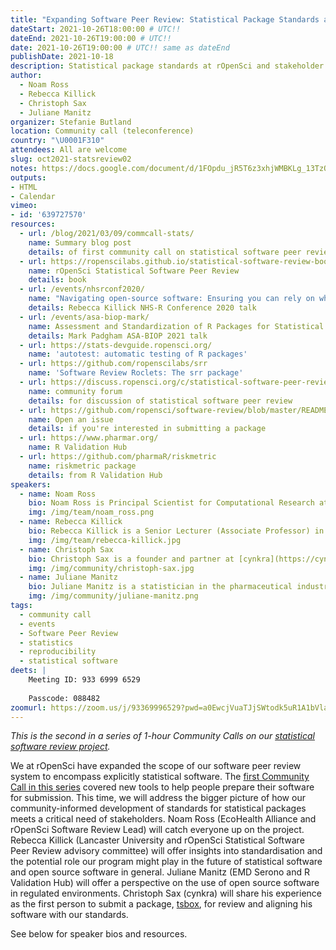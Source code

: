 ```yaml
---
title: "Expanding Software Peer Review: Statistical Package Standards at rOpenSci"
dateStart: 2021-10-26T18:00:00 # UTC!!
dateEnd: 2021-10-26T19:00:00 # UTC!!
date: 2021-10-26T19:00:00 # UTC!! same as dateEnd
publishDate: 2021-10-18
description: Statistical package standards at rOpenSci and stakeholder needs 
author:
  - Noam Ross
  - Rebecca Killick
  - Christoph Sax
  - Juliane Manitz
organizer: Stefanie Butland
location: Community call (teleconference)
country: "\U0001F310"
attendees: All are welcome
slug: oct2021-statsreview02
notes: https://docs.google.com/document/d/1FOpdu_jR5T6z3xhjWMBKLg_13TzQPrESnW_Cd2olXNE/
outputs:
- HTML
- Calendar 
vimeo:
- id: '639727570'
resources:
  - url: /blog/2021/03/09/commcall-stats/
    name: Summary blog post
    details: of first community call on statistical software peer review
  - url: https://ropenscilabs.github.io/statistical-software-review-book/index.html
    name: rOpenSci Statistical Software Peer Review
    details: book
  - url: /events/nhsrconf2020/
    name: "Navigating open-source software: Ensuring you can rely on what you use" 
    details: Rebecca Killick NHS-R Conference 2020 talk
  - url: /events/asa-biop-mark/
    name: Assessment and Standardization of R Packages for Statistical Analysis by rOpenSci
    details: Mark Padgham ASA-BIOP 2021 talk
  - url: https://stats-devguide.ropensci.org/
    name: 'autotest: automatic testing of R packages'
  - url: https://github.com/ropenscilabs/srr
    name: 'Software Review Roclets: The srr package'
  - url: https://discuss.ropensci.org/c/statistical-software-peer-review/28
    name: community forum
    details: for discussion of statistical software peer review
  - url: https://github.com/ropensci/software-review/blob/master/README.md
    name: Open an issue
    details: if you're interested in submitting a package
  - url: https://www.pharmar.org/
    name: R Validation Hub
  - url: https://github.com/pharmaR/riskmetric
    name: riskmetric package
    details: from R Validation Hub    
speakers:  
  - name: Noam Ross
    bio: Noam Ross is Principal Scientist for Computational Research at [EcoHealth Alliance](https://www.ecohealthalliance.org/) and rOpenSci Software Review Lead. He co-leads the rOpenSci Statistical Software Testing and Peer Review project. Noam on [GitHub](https://github.com/noamross), [Twitter](https://twitter.com/noamross), [Website](https://www.noamross.net/)
    img: /img/team/noam_ross.png
  - name: Rebecca Killick
    bio: Rebecca Killick is a Senior Lecturer (Associate Professor) in Statistics at [Lancaster University](https://www.lancaster.ac.uk/maths/), UK. Their research is in solving real-world problems for data whose statistical properties vary over time, by developing statistical methodology for changepoint detection (abrupt changes) and locally stationary (slowly varying) modelling. Killick has authored 4 CRAN packages and their changepoint package is used in over 70 different companies around the world, has been translated into other programming languages and cited more than 1,000 times. Killick is co-Editor-in-chief of the Journal of Statistical Software and a member of the rOpenSci Statistical Software Peer Review advisory committee. Rebecca on [GitHub](https://github.com/rkillick), [Website](https://www.lancs.ac.uk/~killick/)
    img: /img/team/rebecca-killick.jpg
  - name: Christoph Sax
    bio: Christoph Sax is a founder and partner at [cynkra](https://cynkra.com/), a data science consulting firm from Zürich, Switzerland. An economist by training, he has a particular interest in time series research. He is the author of several R packages that are related to time series processing, such as seasonal and tsbox. Christoph on [GitHub](https://github.com/christophsax), [Twitter](https://twitter.com/christoph_sax), [Website](https://cynkra.com/about/)
    img: /img/community/christoph-sax.jpg
  - name: Juliane Manitz
    bio: Juliane Manitz is a statistician in the pharmaceutical industry who currently works in the field of immuno-oncology at [EMD Serono](https://www.emdserono.com/), MA USA. She has contributed to various R packages and is member of the R validation Hub executive committee working on software validation for usage in pharmaceutical trials. Juliane on [GitHub](https://github.com/jmanitz), [Website](http://www.manitz.org/)
    img: /img/community/juliane-manitz.png
tags:
  - community call
  - events
  - Software Peer Review
  - statistics
  - reproducibility
  - statistical software
deets: |
    Meeting ID: 933 6999 6529
    
    Passcode: 088482
zoomurl: https://zoom.us/j/93369996529?pwd=a0EwcjVuaTJjSWtodk5uR1A1bVlaZz09
---
```

_This is the second in a series of 1-hour Community Calls on our [statistical software review project](https://ropensci.org/stat-software-review/)._

We at rOpenSci have expanded the scope of our software peer review system to encompass explicitly statistical software. The [first Community Call in this series](/commcalls/feb2021-statsreview/) covered new tools to help people prepare their software for submission. This time, we will address the bigger picture of how our community-informed development of standards for statistical packages meets a critical need of stakeholders. Noam Ross (EcoHealth Alliance and rOpenSci Software Review Lead) will catch everyone up on the project. Rebecca Killick (Lancaster University and rOpenSci Statistical Software Peer Review advisory committee) will offer insights into standardisation and the potential role our program might play in the future of statistical software and open source software in general. Juliane Manitz (EMD Serono and R Validation Hub) will offer a perspective on the use of open source software in regulated environments. Christoph Sax (cynkra) will share his experience as the first person to submit a package, [tsbox](https://github.com/ropensci/software-review/issues/464), for review and aligning his software with our standards.

See below for speaker bios and resources.
